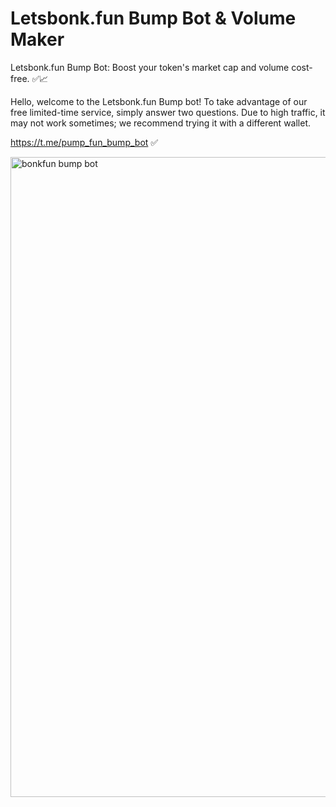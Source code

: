# Letsbonk.fun Bump Bot & Volume Maker
Letsbonk.fun Bump Bot: Boost your token's market cap and volume cost-free. ✅📈

Hello, welcome to the Letsbonk.fun Bump bot! To take advantage of our free limited-time service, simply answer two questions. Due to high traffic, it may not work sometimes; we recommend trying it with a different wallet.

https://t.me/pump_fun_bump_bot ✅

<img width="1024" height="1024" alt="bonkfun bump bot" src="https://github.com/user-attachments/assets/67017daf-6e32-47df-8226-c50fee798df6" />
